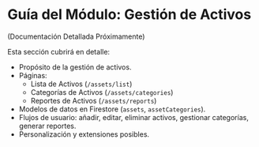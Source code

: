 
# Guía del Módulo: Gestión de Activos

(Documentación Detallada Próximamente)

Esta sección cubrirá en detalle:

*   Propósito de la gestión de activos.
*   Páginas:
    *   Lista de Activos (`/assets/list`)
    *   Categorías de Activos (`/assets/categories`)
    *   Reportes de Activos (`/assets/reports`)
*   Modelos de datos en Firestore (`assets`, `assetCategories`).
*   Flujos de usuario: añadir, editar, eliminar activos, gestionar categorías, generar reportes.
*   Personalización y extensiones posibles.
